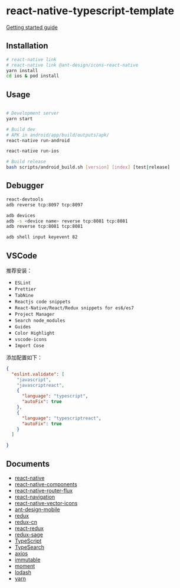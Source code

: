 
# react-native-typescript-template

[Getting started guide](https://xinlc.github.io/2019/08/03/front-end/rn/rn-zero-to-one/#more)

## Installation

```bash
# react-native link
# react-native link @ant-design/icons-react-native
yarn install
cd ios & pod install
```

## Usage

```bash

# Development server
yarn start

# Build dev
# APK in android/app/build/outputs/apk/
react-native run-android 

react-native run-ios

# Build release
bash scripts/android_build.sh [version] [index] [test|release]
```

## Debugger
```bash
react-devtools
adb reverse tcp:8097 tcp:8097

adb devices
adb -s <device name> reverse tcp:8081 tcp:8081
adb reverse tcp:8081 tcp:8081

adb shell input keyevent 82

```

## VSCode
推荐安装：
- `ESLint`
- `Prettier`
- `TabNine`
- `Reactjs code snippets`
- `React-Native/React/Redux snippets for es6/es7`
- `Project Manager`
- `Search node_modules`
- `Guides`
- `Color Highlight`
- `vscode-icons`
- `Import Cose`

添加配置如下：
```json
{
  "eslint.validate": [
    "javascript",
    "javascriptreact",
    {
      "language": "typescript",
      "autoFix": true
    },
    {
      "language": "typescriptreact",
      "autoFix": true
    }
  ]

}
```

## Documents
- [react-native](https://facebook.github.io/react-native/)
- [react-native-components](https://facebook.github.io/react-native/docs/view)
- [react-native-router-flux](https://github.com/aksonov/react-native-router-flux)
- [react-navigation](https://reactnavigation.org/docs/en/getting-started.html)
- [react-native-vector-icons](https://github.com/oblador/react-native-vector-icons)
- [ant-design-mobile](https://mobile.ant.design/index-cn)
- [redux](https://github.com/reactjs/redux)
- [redux-cn](https://www.redux.org.cn)
- [react-redux](http://cn.redux.js.org/docs/react-redux/)
- [redux-sage](https://redux-saga-in-chinese.js.org)
- [TypeScript](https://github.com/microsoft/TypeScript)
- [TypeSearch](https://github.com/Microsoft/TypeSearch)
- [axios](https://github.com/axios/axios)
- [immutable](https://github.com/immutable-js/immutable-js)
- [moment](https://github.com/moment/moment/)
- [lodash](https://www.lodashjs.com/docs/latest)
- [yarn](https://github.com/yarnpkg/yarn)
